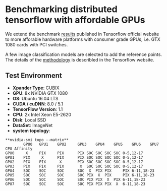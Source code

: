 # Benchmarking distributed tensorflow with affordable GPUs
We extend the benchmark [results](https://www.tensorflow.org/performance/benchmarks) published in Tensorflow official website to more afforable hardware platforms with consumer grade GPUs, i.e. GTX 1080 cards with PCI switches.  

A few image classification models are selected to add the reference points. The details of the [methodology](https://www.tensorflow.org/performance/benchmarks#methodology) is describled in the Tensorflow website.

## Test Environment
* **Xpander Type**: CUBIX
* **GPU**: 8x NVIDIA GTX 1080
* **OS**: Ubuntu 16.04 LTS
* **CUDA / cuDNN**: 8.0 / 5.1
* **TensorFlow Version**: 1.1
* **CPU**: 2x Intel Xeon E5-2620
* **Disk**: Local SSD
* **DataSet**: ImageNet
* **system topology**:
```	
**nvidia-smi topo --matrix**
        GPU0   GPU1    GPU2     GPU3    GPU4    GPU5    GPU6    GPU7    CPU Affinity
GPU0	 X     PIX     PIX      PIX	SOC	SOC	SOC	SOC	0-5,12-17
GPU1	PIX     X      PIX      PIX	SOC	SOC	SOC	SOC	0-5,12-17
GPU2	PIX    PIX      X       PIX	SOC	SOC	SOC	SOC	0-5,12-17
GPU3	PIX    PIX     PIX       X 	SOC	SOC	SOC	SOC	0-5,12-17
GPU4	SOC    SOC     SOC      SOC	 X 	PIX	PIX     PIX	6-11,18-23
GPU5	SOC    SOC     SOC      SOC	PIX	 X 	PIX     PIX	6-11,18-23
GPU6	SOC    SOC     SOC      SOC	PIX	PIX	 X 	PIX	6-11,18-23
GPU7	SOC    SOC     SOC      SOC	PIX	PIX	PIX	 X 	6-11,18-23 
```
